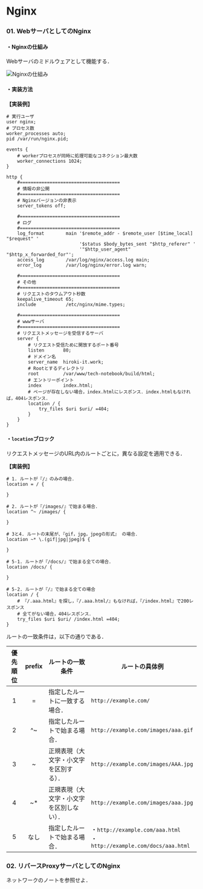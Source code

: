 # Nginx

### 01. WebサーバとしてのNginx

#### ・Nginxの仕組み

Webサーバのミドルウェアとして機能する．

![Nginxの仕組み](https://raw.githubusercontent.com/Hiroki-IT/tech-notebook/master/source/images/Nginxの仕組み.png)

#### ・実装方法

**【実装例】**

```nginx
# 実行ユーザ
user nginx;
# プロセス数
worker_processes auto;
pid /var/run/nginx.pid;

events {
    # workerプロセスが同時に処理可能なコネクション最大数
    worker_connections 1024;
}

http {
    #=====================================
    # 情報の非公開
    #=====================================
    # Nginxバージョンの非表示
    server_tokens off;

    #=====================================
    # ログ
    #=====================================
    log_format        main '$remote_addr - $remote_user [$time_local] "$request" '
                           '$status $body_bytes_sent "$http_referer" '
                           '"$http_user_agent" "$http_x_forwarded_for"'; 
    access_log        /var/log/nginx/access.log main;
    error_log         /var/log/nginx/error.log warn;
    
    #=====================================
    # その他
    #===================================== 
    # リクエストのタウムアウト秒数
    keepalive_timeout 65;
    include           /etc/nginx/mime.types;
    
    #=====================================
    # wwwサーバ
    #=====================================
    # リクエストメッセージを受信するサーバ
    server {
        # リクエスト受信ために開放するポート番号
        listen       80;
        # ドメイン名
        server_name  hiroki-it.work;
        # Rootとするディレクトリ
        root         /var/www/tech-notebook/build/html;
        # エントリーポイント
        index        index.html;
        # ページが存在しない場合，index.htmlにレスポンス．index.htmlもなければ，404レスポンス．
        location / {
            try_files $uri $uri/ =404;
        }
    }
}
```

#### ・```location```ブロック

リクエストメッセージのURL内のルートごとに，異なる設定を適用できる．

**【実装例】**

```nginx
# 1. ルートが『/』のみの場合．
location = / {

}

# 2. ルートが『/images/』で始まる場合．
location ^~ /images/ {

}

# 3と4. ルートの末尾が、『gif，jpg，jpegの形式』 の場合．
location ~* \.(gif|jpg|jpeg)$ {

}

# 5-1. ルートが『/docs/』で始まる全ての場合．
location /docs/ {

}

# 5-2. ルートが『/』で始まる全ての場合
location / {
    # 『/.aaa.html』を探し，『/.aaa.html/』もなければ，『/index.html』で200レスポンス
    # 全てがない場合，404レスポンス．
    try_files $uri $uri/ /index.html =404;
}
```

ルートの一致条件は，以下の通りである．

| 優先順位 | prefix | ルートの一致条件                         | ルートの具体例 |
| :------: | :----: | ---------------------------------------- | ----------------------- |
|    1     |   =    | 指定したルートに一致する場合．           | ```http://example.com/``` |
|    2     |   ^~   | 指定したルートで始まる場合．             | ```http://example.com/images/aaa.gif``` |
|    3     |   ~    | 正規表現（大文字・小文字を区別する）．   | ```http://example.com/images/AAA.jpg``` |
|    4     |   ~*   | 正規表現（大文字・小文字を区別しない）． | ```http://example.com/images/aaa.jpg``` |
|    5     |  なし  | 指定したルートで始まる場合．             | ・```http://example.com/aaa.html```<br>・```http://example.com/docs/aaa.html``` |

### 02. リバースProxyサーバとしてのNginx

ネットワークのノートを参照せよ．